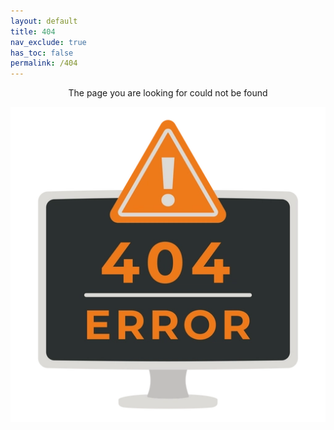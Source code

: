 ```yaml
---
layout: default
title: 404
nav_exclude: true
has_toc: false
permalink: /404
---
```


<div class="card">
  <div class="container">
    <p class="text-delta" style="text-align:center">The page you are looking for could not be found</p>
  </div>
  <img src="./assets/images/404.webp" class="banner">
</div>
